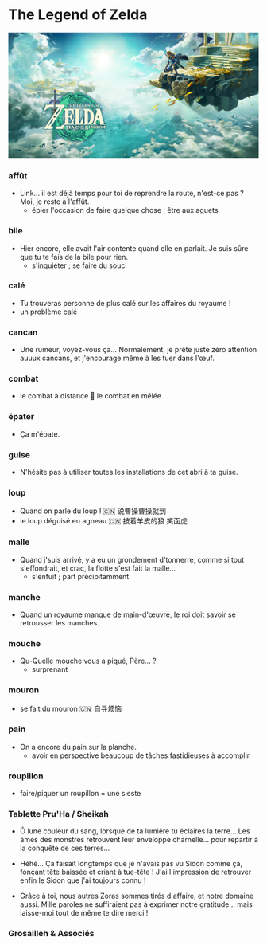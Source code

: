 # The Legend of Zelda

![The Legend of Zelda](./Figures/tears_of_the_kingdom.jpg)

### affût
  - Link... il est déjà temps pour toi de reprendre la route, n'est-ce pas ? Moi, je reste à l'affût.
    + épier l'occasion de faire quelque chose ; être aux aguets
  
### bile
  - Hier encore, elle avait l'air contente quand elle en parlait. Je suis sûre que tu te fais de la bile pour rien.
    + s'inquiéter ; se faire du souci
  
### calé
  - Tu trouveras personne de plus calé sur les affaires du royaume !
  - un problème calé
  
### cancan
  - Une rumeur, voyez-vous ça... Normalement, je prête juste zéro attention auuux cancans, et j'encourage même à les tuer dans l'œuf.

### combat
  - le combat à distance :arrows_counterclockwise: le combat en mêlée
  
### épater
  - Ça m'épate.
  
### guise
  - N'hésite pas à utiliser toutes les installations de cet abri à ta guise.

### loup
  - Quand on parle du loup ! :cn: 说曹操曹操就到
  - le loup déguisé en agneau :cn: 披着羊皮的狼 笑面虎

### malle
  - Quand j'suis arrivé, y a eu un grondement d'tonnerre, comme si tout s'effondrait, et crac, la flotte s'est fait la malle...
    + s'enfuit ; part précipitamment
  
### manche
  - Quand un royaume manque de main-d'œuvre, le roi doit savoir se retrousser les manches.
  
### mouche
  - Qu-Quelle mouche vous a piqué, Père... ?
    + surprenant
  
### mouron
  - se fait du mouron :cn: 自寻烦恼
  
### pain
  - On a encore du pain sur la planche.
    + avoir en perspective beaucoup de tâches fastidieuses à accomplir
  
### roupillon
  - faire/piquer un roupillon = une sieste

### Tablette Pru'Ha / Sheikah
  - Ô lune couleur du sang, lorsque de ta lumière tu éclaires la terre... Les âmes des monstres retrouvent leur enveloppe charnelle... pour repartir à la conquête de ces terres...
  
  - Héhé... Ça faisait longtemps que je n'avais pas vu Sidon comme ça, fonçant tête baissée et criant à tue-tête ! J'ai l'impression de retrouver enfin le Sidon que j'ai toujours connu !

  - Grâce à toi, nous autres Zoras sommes tirés d'affaire, et notre domaine aussi. Mille paroles ne suffiraient pas à exprimer notre gratitude... mais laisse-moi tout de même te dire merci !

### Grosailleh & Associés
